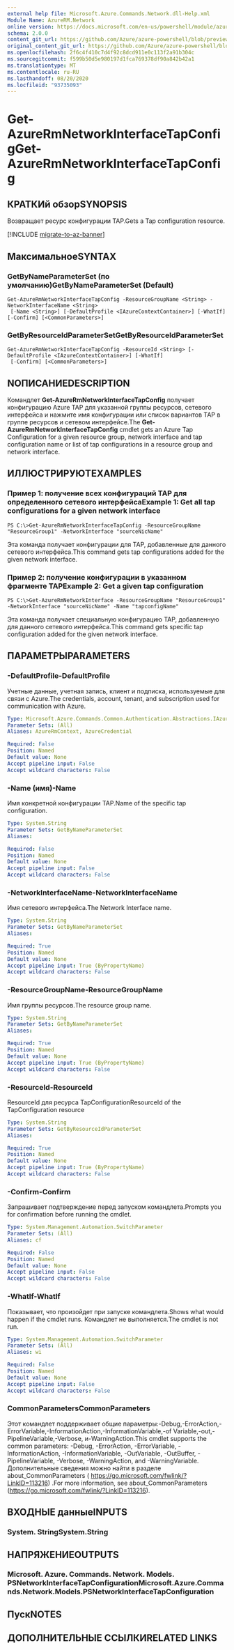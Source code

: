 ```yaml
---
external help file: Microsoft.Azure.Commands.Network.dll-Help.xml
Module Name: AzureRM.Network
online version: https://docs.microsoft.com/en-us/powershell/module/azurerm.network/get-azurermnetworkinterfacetapconfig
schema: 2.0.0
content_git_url: https://github.com/Azure/azure-powershell/blob/preview/src/ResourceManager/Network/Commands.Network/help/Get-AzureRmNetworkInterfaceTapConfig.md
original_content_git_url: https://github.com/Azure/azure-powershell/blob/preview/src/ResourceManager/Network/Commands.Network/help/Get-AzureRmNetworkInterfaceTapConfig.md
ms.openlocfilehash: 2f6c4f410c7d4f92c8dcd911e0c113f2a91b304c
ms.sourcegitcommit: f599b50d5e980197d1fca769378df90a842b42a1
ms.translationtype: MT
ms.contentlocale: ru-RU
ms.lasthandoff: 08/20/2020
ms.locfileid: "93735093"
---
```

# <span data-ttu-id="ba1c9-101">Get-AzureRmNetworkInterfaceTapConfig</span><span class="sxs-lookup"><span data-stu-id="ba1c9-101">Get-AzureRmNetworkInterfaceTapConfig</span></span>

## <span data-ttu-id="ba1c9-102">КРАТКИй обзор</span><span class="sxs-lookup"><span data-stu-id="ba1c9-102">SYNOPSIS</span></span>
<span data-ttu-id="ba1c9-103">Возвращает ресурс конфигурации TAP.</span><span class="sxs-lookup"><span data-stu-id="ba1c9-103">Gets a Tap configuration resource.</span></span>

[!INCLUDE [migrate-to-az-banner](../../includes/migrate-to-az-banner.md)]

## <span data-ttu-id="ba1c9-104">Максимальное</span><span class="sxs-lookup"><span data-stu-id="ba1c9-104">SYNTAX</span></span>

### <span data-ttu-id="ba1c9-105">GetByNameParameterSet (по умолчанию)</span><span class="sxs-lookup"><span data-stu-id="ba1c9-105">GetByNameParameterSet (Default)</span></span>
```
Get-AzureRmNetworkInterfaceTapConfig -ResourceGroupName <String> -NetworkInterfaceName <String>
 [-Name <String>] [-DefaultProfile <IAzureContextContainer>] [-WhatIf] [-Confirm] [<CommonParameters>]
```

### <span data-ttu-id="ba1c9-106">GetByResourceIdParameterSet</span><span class="sxs-lookup"><span data-stu-id="ba1c9-106">GetByResourceIdParameterSet</span></span>
```
Get-AzureRmNetworkInterfaceTapConfig -ResourceId <String> [-DefaultProfile <IAzureContextContainer>] [-WhatIf]
 [-Confirm] [<CommonParameters>]
```

## <span data-ttu-id="ba1c9-107">NОПИСАНИЕ</span><span class="sxs-lookup"><span data-stu-id="ba1c9-107">DESCRIPTION</span></span>
<span data-ttu-id="ba1c9-108">Командлет **Get-AzureRmNetworkInterfaceTapConfig** получает конфигурацию Azure TAP для указанной группы ресурсов, сетевого интерфейса и нажмите имя конфигурации или список вариантов TAP в группе ресурсов и сетевом интерфейсе.</span><span class="sxs-lookup"><span data-stu-id="ba1c9-108">The **Get-AzureRmNetworkInterfaceTapConfig** cmdlet gets an Azure Tap Configuration for a given resource group, network interface and tap configuration name or list of tap configurations in a resource group and network interface.</span></span>

## <span data-ttu-id="ba1c9-109">ИЛЛЮСТРИРУЮТ</span><span class="sxs-lookup"><span data-stu-id="ba1c9-109">EXAMPLES</span></span>

### <span data-ttu-id="ba1c9-110">Пример 1: получение всех конфигураций TAP для определенного сетевого интерфейса</span><span class="sxs-lookup"><span data-stu-id="ba1c9-110">Example 1: Get all tap configurations for a given network interface</span></span>
```
PS C:\>Get-AzureRmNetworkInterfaceTapConfig -ResourceGroupName "ResourceGroup1" -NetworkInterface "sourceNicName"
```

<span data-ttu-id="ba1c9-111">Эта команда получает конфигурации для TAP, добавленные для данного сетевого интерфейса.</span><span class="sxs-lookup"><span data-stu-id="ba1c9-111">This command gets tap configurations added for the given network interface.</span></span>

### <span data-ttu-id="ba1c9-112">Пример 2: получение конфигурации в указанном фрагменте TAP</span><span class="sxs-lookup"><span data-stu-id="ba1c9-112">Example 2: Get a given tap configuration</span></span>
```
PS C:\>Get-AzureRmNetworkInterface -ResourceGroupName "ResourceGroup1" -NetworkInterface "sourceNicName" -Name "tapconfigName"
```

<span data-ttu-id="ba1c9-113">Эта команда получает специальную конфигурацию TAP, добавленную для данного сетевого интерфейса.</span><span class="sxs-lookup"><span data-stu-id="ba1c9-113">This command gets specific tap configuration added for the given network interface.</span></span>

## <span data-ttu-id="ba1c9-114">ПАРАМЕТРЫ</span><span class="sxs-lookup"><span data-stu-id="ba1c9-114">PARAMETERS</span></span>

### <span data-ttu-id="ba1c9-115">-DefaultProfile</span><span class="sxs-lookup"><span data-stu-id="ba1c9-115">-DefaultProfile</span></span>
<span data-ttu-id="ba1c9-116">Учетные данные, учетная запись, клиент и подписка, используемые для связи с Azure.</span><span class="sxs-lookup"><span data-stu-id="ba1c9-116">The credentials, account, tenant, and subscription used for communication with Azure.</span></span>

```yaml
Type: Microsoft.Azure.Commands.Common.Authentication.Abstractions.IAzureContextContainer
Parameter Sets: (All)
Aliases: AzureRmContext, AzureCredential

Required: False
Position: Named
Default value: None
Accept pipeline input: False
Accept wildcard characters: False
```

### <span data-ttu-id="ba1c9-117">-Name (имя)</span><span class="sxs-lookup"><span data-stu-id="ba1c9-117">-Name</span></span>
<span data-ttu-id="ba1c9-118">Имя конкретной конфигурации TAP.</span><span class="sxs-lookup"><span data-stu-id="ba1c9-118">Name of the specific tap configuration.</span></span>

```yaml
Type: System.String
Parameter Sets: GetByNameParameterSet
Aliases:

Required: False
Position: Named
Default value: None
Accept pipeline input: False
Accept wildcard characters: False
```

### <span data-ttu-id="ba1c9-119">-NetworkInterfaceName</span><span class="sxs-lookup"><span data-stu-id="ba1c9-119">-NetworkInterfaceName</span></span>
<span data-ttu-id="ba1c9-120">Имя сетевого интерфейса.</span><span class="sxs-lookup"><span data-stu-id="ba1c9-120">The Network Interface name.</span></span>

```yaml
Type: System.String
Parameter Sets: GetByNameParameterSet
Aliases:

Required: True
Position: Named
Default value: None
Accept pipeline input: True (ByPropertyName)
Accept wildcard characters: False
```

### <span data-ttu-id="ba1c9-121">-ResourceGroupName</span><span class="sxs-lookup"><span data-stu-id="ba1c9-121">-ResourceGroupName</span></span>
<span data-ttu-id="ba1c9-122">Имя группы ресурсов.</span><span class="sxs-lookup"><span data-stu-id="ba1c9-122">The resource group name.</span></span>

```yaml
Type: System.String
Parameter Sets: GetByNameParameterSet
Aliases:

Required: True
Position: Named
Default value: None
Accept pipeline input: True (ByPropertyName)
Accept wildcard characters: False
```

### <span data-ttu-id="ba1c9-123">-ResourceId</span><span class="sxs-lookup"><span data-stu-id="ba1c9-123">-ResourceId</span></span>
<span data-ttu-id="ba1c9-124">ResourceId для ресурса TapConfiguration</span><span class="sxs-lookup"><span data-stu-id="ba1c9-124">ResourceId of the TapConfiguration resource</span></span>

```yaml
Type: System.String
Parameter Sets: GetByResourceIdParameterSet
Aliases:

Required: True
Position: Named
Default value: None
Accept pipeline input: True (ByPropertyName)
Accept wildcard characters: False
```

### <span data-ttu-id="ba1c9-125">-Confirm</span><span class="sxs-lookup"><span data-stu-id="ba1c9-125">-Confirm</span></span>
<span data-ttu-id="ba1c9-126">Запрашивает подтверждение перед запуском командлета.</span><span class="sxs-lookup"><span data-stu-id="ba1c9-126">Prompts you for confirmation before running the cmdlet.</span></span>

```yaml
Type: System.Management.Automation.SwitchParameter
Parameter Sets: (All)
Aliases: cf

Required: False
Position: Named
Default value: None
Accept pipeline input: False
Accept wildcard characters: False
```

### <span data-ttu-id="ba1c9-127">-WhatIf</span><span class="sxs-lookup"><span data-stu-id="ba1c9-127">-WhatIf</span></span>
<span data-ttu-id="ba1c9-128">Показывает, что произойдет при запуске командлета.</span><span class="sxs-lookup"><span data-stu-id="ba1c9-128">Shows what would happen if the cmdlet runs.</span></span> <span data-ttu-id="ba1c9-129">Командлет не выполняется.</span><span class="sxs-lookup"><span data-stu-id="ba1c9-129">The cmdlet is not run.</span></span>

```yaml
Type: System.Management.Automation.SwitchParameter
Parameter Sets: (All)
Aliases: wi

Required: False
Position: Named
Default value: None
Accept pipeline input: False
Accept wildcard characters: False
```

### <span data-ttu-id="ba1c9-130">CommonParameters</span><span class="sxs-lookup"><span data-stu-id="ba1c9-130">CommonParameters</span></span>
<span data-ttu-id="ba1c9-131">Этот командлет поддерживает общие параметры:-Debug,-ErrorAction,-ErrorVariable,-InformationAction,-InformationVariable,-of Variable,-out,-PipelineVariable,-Verbose, и-WarningAction.</span><span class="sxs-lookup"><span data-stu-id="ba1c9-131">This cmdlet supports the common parameters: -Debug, -ErrorAction, -ErrorVariable, -InformationAction, -InformationVariable, -OutVariable, -OutBuffer, -PipelineVariable, -Verbose, -WarningAction, and -WarningVariable.</span></span> <span data-ttu-id="ba1c9-132">Дополнительные сведения можно найти в разделе about_CommonParameters ( https://go.microsoft.com/fwlink/?LinkID=113216) .</span><span class="sxs-lookup"><span data-stu-id="ba1c9-132">For more information, see about_CommonParameters (https://go.microsoft.com/fwlink/?LinkID=113216).</span></span>

## <span data-ttu-id="ba1c9-133">ВХОДНЫЕ данные</span><span class="sxs-lookup"><span data-stu-id="ba1c9-133">INPUTS</span></span>

### <span data-ttu-id="ba1c9-134">System. String</span><span class="sxs-lookup"><span data-stu-id="ba1c9-134">System.String</span></span>

## <span data-ttu-id="ba1c9-135">НАПРЯЖЕНИЕ</span><span class="sxs-lookup"><span data-stu-id="ba1c9-135">OUTPUTS</span></span>

### <span data-ttu-id="ba1c9-136">Microsoft. Azure. Commands. Network. Models. PSNetworkInterfaceTapConfiguration</span><span class="sxs-lookup"><span data-stu-id="ba1c9-136">Microsoft.Azure.Commands.Network.Models.PSNetworkInterfaceTapConfiguration</span></span>

## <span data-ttu-id="ba1c9-137">Пуск</span><span class="sxs-lookup"><span data-stu-id="ba1c9-137">NOTES</span></span>

## <span data-ttu-id="ba1c9-138">ДОПОЛНИТЕЛЬНЫЕ ССЫЛКИ</span><span class="sxs-lookup"><span data-stu-id="ba1c9-138">RELATED LINKS</span></span>
